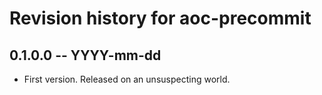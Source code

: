 # Revision history for aoc-precommit

## 0.1.0.0 -- YYYY-mm-dd

* First version. Released on an unsuspecting world.
